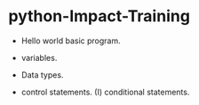 # python-Impact-Training

 * Hello world basic program.
 * variables.
 * Data types.

* control statements.
(I) conditional statements.
